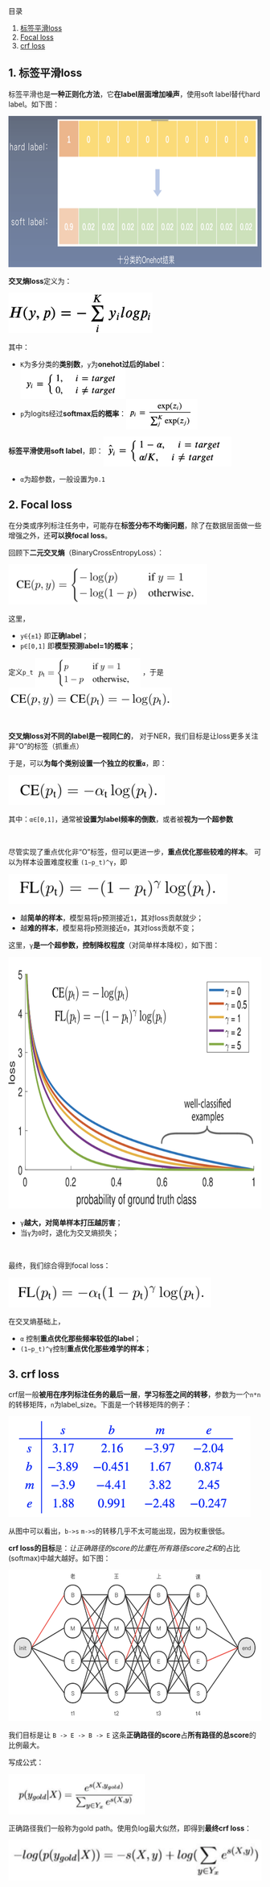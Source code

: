 目录
1. [标签平滑loss](#1-标签平滑loss)
2. [Focal loss](#2-focal-loss)
3. [crf loss](#3-crf-loss)

## 1. 标签平滑loss
标签平滑也是**一种正则化方法**，它**在label层面增加噪声**，使用soft label替代hard label。如下图：

<img height="300" src="images/label-smooth-img.png"/>

**交叉熵loss**定义为：

<img height="80" src="images/ce-loss.png"/>

其中：
- `K`为多分类的**类别数**，`y`为**onehot过后的label**：<img height="60" src="images/ce-loss-yi.png" align="center"/>
- `p`为logits经过**softmax后的概率**：<img height="60" src="images/ce-loss-pi.png" align="center"/>

**标签平滑使用soft label**，即：<img height="60" src="images/label-smooth-loss-yi.png" align="center"/>

- `α`为超参数，一般设置为`0.1`                      

## 2. Focal loss
在分类或序列标注任务中，可能存在**标签分布不均衡问题**，除了在数据层面做一些增强之外，还**可以换focal loss**。

回顾下**二元交叉熵**（BinaryCrossEntropyLoss）：

<img height="80" src="images/bce.png"/>

这里，
  - `y∈{±1}` 即**正确label**；
  - `p∈[0,1]` 即**模型预测label=1的概率**；

定义`p_t` <img height="60" src="images/bce-pt.png" align="center"/> ，于是 <img height="40" src="images/bce-2.png" align="center"/>

<br>

**交叉熵loss对不同的label是一视同仁的**， 对于NER，我们目标是让loss更多关注非“O”的标签（抓重点）

于是，可以**为每个类别设置一个独立的权重`α`**，即：

<img height="60" src="images/ce-loss-weight.png"/>

其中：`α∈[0,1]`，通常被**设置为label频率的倒数**，或者被**视为一个超参数**

<br>

尽管实现了重点优化非“O”标签，但可以更进一步，**重点优化那些较难的样本**。
可以为样本设置难度权重 `(1−p_t)^γ`，即

<img height="60" src="images/focal-loss.png"/>

- 越**简单的样本**，模型易将p预测接近`1`，其对loss贡献就少；
- 越**难的样本**，模型易将p预测接近`0`，其对loss贡献不变；

这里，`γ`**是一个超参数，控制降权程度**（对简单样本降权），如下图：

<img height="500" src="images/focal-loss-gama.png"/>

- `γ`**越大，对简单样本打压越厉害**；
- 当`γ`为`0`时，退化为交叉熵损失；

<br>

最终，我们综合得到focal loss：

<img height="60" src="images/focal-loss-1.png"/>

在交叉熵基础上，
- `α` 控制**重点优化那些频率较低的label**；
- `(1−p_t)^γ`控制**重点优化那些难学的样本**；

## 3. crf loss
crf层一般**被用在序列标注任务的最后一层**，**学习标签之间的转移**，参数为一个`n*n`的转移矩阵，`n`为label_size。下面是一个转移矩阵的例子：

<img height="200" src="images/crf-trans-matrix.png"/>

从图中可以看出，`b->s` `m->s`的转移几乎不太可能出现，因为权重很低。

**crf loss的目标**是：*让正确路径的score的比重*在*所有路径score之和*的占比(softmax)中越大越好。如下图：

<img height="300" src="images/viterbi.png"/>

我们目标是让 `B -> E -> B -> E` 这条**正确路径的score**占**所有路径的总score**的比例最大。

写成公式：

<img height="80" src="images/crf-loss-p.png"/>

正确路径我们一般称为gold path。使用负log最大似然，即得到**最终crf loss**：

<img height="80" src="images/crf-loss.png"/>
